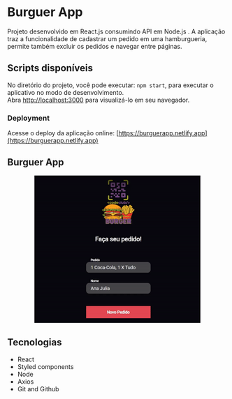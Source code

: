 # Burguer App

Projeto desenvolvido em React.js consumindo API em Node.js . A aplicação traz a funcionalidade de cadastrar um pedido em uma hamburgueria, permite também excluir os pedidos e navegar entre páginas.

## Scripts disponíveis

No diretório do projeto, você pode executar: `npm start`, para executar o aplicativo no modo de desenvolvimento.
\
Abra [http://localhost:3000](http://localhost:3000) para visualizá-lo em seu navegador.

### Deployment

Acesse o deploy da aplicação online: [https://burguerapp.netlify.app](https://burguerapp.netlify.app)

## Burguer App

<div align="center">
<img src="src/assets/burguer.gif">
</div>

## Tecnologias

- React
- Styled components
- Node
- Axios
- Git and Github
